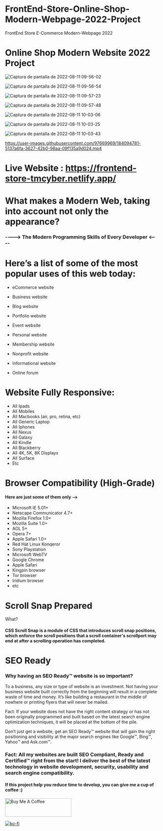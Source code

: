 # FrontEnd-Store-Online-Shop-Modern-Webpage-2022-Project
FrontEnd Store E-Commerce Modern-Webpage 2022

# Online Shop Modern Website 2022 Project

![Captura de pantalla de 2022-08-11 09-56-02](https://user-images.githubusercontent.com/97669969/184089668-90803812-890b-4344-966e-22020c981b97.png)

![Captura de pantalla de 2022-08-11 09-56-54](https://user-images.githubusercontent.com/97669969/184089703-c0820c5b-d4d4-4f50-8183-cca696d0a294.png)

![Captura de pantalla de 2022-08-11 09-57-23](https://user-images.githubusercontent.com/97669969/184089716-c0ea2ce8-81c4-4af9-9a22-8608ae5d2172.png)

![Captura de pantalla de 2022-08-11 09-57-48](https://user-images.githubusercontent.com/97669969/184090111-4f7b2f69-373c-4713-872d-80bc0e687d0e.png)

![Captura de pantalla de 2022-08-11 10-03-06](https://user-images.githubusercontent.com/97669969/184090125-0596d070-06fa-4293-bbe2-a3138861b863.png)

![Captura de pantalla de 2022-08-11 10-03-25](https://user-images.githubusercontent.com/97669969/184090139-ff4cd388-ff89-48c6-b07d-7e996a45f883.png)

![Captura de pantalla de 2022-08-11 10-03-43](https://user-images.githubusercontent.com/97669969/184090154-fd75bcfb-c26e-4ec8-9291-27ad231c7e72.png)



https://user-images.githubusercontent.com/97669969/184094781-5137a6fa-3627-42b0-98aa-09f135a9d024.mp4




# Live Website : https://frontend-store-tmcyber.netlify.app/

# What makes a Modern Web, taking into account not only the appearance? 

### ----> The Modern Programming Skills of Every Developer <----





# Here’s a list of some of the most popular uses of this web today:




* eCommerce website

* Business website

* Blog website

* Portfolio website

* Event website

* Personal website

* Membership website

* Nonprofit website

* Informational website

* Online forum





# Website Fully Responsive:

* All Ipads
* All Mobiles 
* All Macbooks (air, pro, retina, etc)
* All Generic Laptop
* All Iphones
* All Nexus
* All Galaxy
* All Kindle
* All Blackberry
* All 4K, 5K, 8K Displays
* All Surface
* Etc



# Browser Compatibility (High-Grade)

#### Here are just some of them only -->



* Microsoft IE 5.01+
* Netscape Communicator 4.7+
* Mozilla Firefox 1.0+
* Mozilla Suite 1.0+
* AOL 5+
* Opera 7+
* Apple Safari 1.0+
* Red Hat Linux Konqeror
* Sony Playstation
* Microsoft WebTV
* Google Chrome
* Apple Safari
* Kingpin browser
* Tor browser
* Iridium browser
* etc

# Scroll Snap Prepared 

What?


#### CSS Scroll Snap is a module of CSS that introduces scroll snap positions, which enforce the scroll positions that a scroll container's scrollport may end at after a scrolling operation has completed.



# SEO Ready 

### Why having an SEO Ready™ website is so important?
To a business, any size or type of website is an investment. Not having your business website built correctly from the beginning will result in a complete waste of time and money. It’s like building a restaurant in the middle of nowhere or printing flyers that will never be mailed.

Fact: If your website does not have the right content strategy or has not been originally programmed and built based on the latest search engine optimization techniques, it will be placed at the bottom of the pile.

Don’t just get a website, get an SEO Ready™ website that will gain the right positioning and visibility at the major search engines like Google™, Bing™, Yahoo™ and Ask.com™.

### Fact: All my websites are built SEO Compliant, Ready and Certified™ right from the start! I deliver the best of the latest technology in website development, security, usability and search engine compatibility.


#### If this project help you reduce time to develop, you can give me a cup of coffee :)




<a href="https://www.buymeacoffee.com/tonymerisan" target="_blank"><img src="https://cdn.buymeacoffee.com/buttons/v2/default-yellow.png" alt="Buy Me A Coffee" style="height: 60px !important;width: 217px !important;" ></a>


[![ko-fi](https://ko-fi.com/img/githubbutton_sm.svg)](https://ko-fi.com/E1E1EBFQ3)
